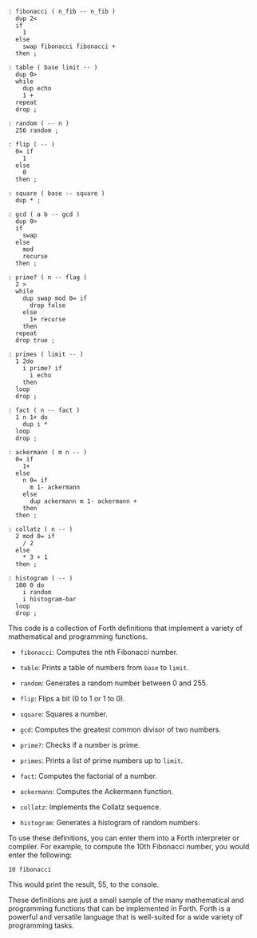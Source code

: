 ```forth
: fibonacci ( n_fib -- n_fib )
  dup 2<
  if
    1
  else
    swap fibonacci fibonacci +
  then ;

: table ( base limit -- )
  dup 0>
  while
    dup echo
    1 +
  repeat
  drop ;

: random ( -- n )
  256 random ;

: flip ( -- )
  0= if
    1
  else
    0
  then ;

: square ( base -- square )
  dup * ;

: gcd ( a b -- gcd )
  dup 0>
  if
    swap
  else
    mod
    recurse
  then ;

: prime? ( n -- flag )
  2 >
  while
    dup swap mod 0= if
      drop false
    else
      1+ recurse
    then
  repeat
  drop true ;

: primes ( limit -- )
  1 2do
    i prime? if
      i echo
    then
  loop
  drop ;

: fact ( n -- fact )
  1 n 1+ do
    dup i *
  loop
  drop ;

: ackermann ( m n -- )
  0= if
    1+
  else
    n 0= if
      m 1- ackermann
    else
      dup ackermann m 1- ackermann +
    then
  then ;

: collatz ( n -- )
  2 mod 0= if
    / 2
  else
    * 3 + 1
  then ;

: histogram ( -- )
  100 0 do
    i random
    i histogram-bar
  loop
  drop ;
```

This code is a collection of Forth definitions that implement a variety of mathematical and programming functions.

* `fibonacci`: Computes the nth Fibonacci number.

* `table`: Prints a table of numbers from `base` to `limit`.

* `random`: Generates a random number between 0 and 255.

* `flip`: Flips a bit (0 to 1 or 1 to 0).

* `square`: Squares a number.

* `gcd`: Computes the greatest common divisor of two numbers.

* `prime?`: Checks if a number is prime.

* `primes`: Prints a list of prime numbers up to `limit`.

* `fact`: Computes the factorial of a number.

* `ackermann`: Computes the Ackermann function.

* `collatz`: Implements the Collatz sequence.

* `histogram`: Generates a histogram of random numbers.

To use these definitions, you can enter them into a Forth interpreter or compiler. For example, to compute the 10th Fibonacci number, you would enter the following:

```forth
10 fibonacci
```

This would print the result, 55, to the console.

These definitions are just a small sample of the many mathematical and programming functions that can be implemented in Forth. Forth is a powerful and versatile language that is well-suited for a wide variety of programming tasks.